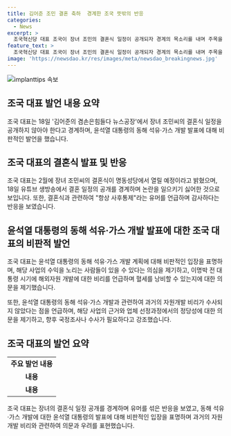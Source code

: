 ```yaml
---
title: 김어준 조민 결혼 축하  경계한 조국 뜻밖의 반응
categories:
  - News
excerpt: >
  조국혁신당 대표 조국이 장녀 조민의 결혼식 일정이 공개되자 경계의 목소리를 내며 주목을 받고 있다. 또한, 윤석열 대통령이 발표한 동해 석유·가스 개발에 대한 비판과 관련해 혈세 투입의 정당성을 호소하며 이목을 끌고 있다. 조 대표의 발언은 화제를 모으며 사회적 관심을 끌고 있다.
feature_text: >
  조국혁신당 대표 조국이 장녀 조민의 결혼식 일정이 공개되자 경계의 목소리를 내며 주목을 받고 있다. 또한, 윤석열 대통령이 발표한 동해 석유·가스 개발에 대한 비판과 관련해 혈세 투입의 정당성을 호소하며 이목을 끌고 있다. 조 대표의 발언은 화제를 모으며 사회적 관심을 끌고 있다.
image: 'https://newsdao.kr/res/images/meta/newsdao_breakingnews.jpg'
---
```


<p><img src="https://newsdao.kr/res/images/meta/newsdao_breakingnews.jpg" alt="implanttips 속보" /></p>

<h2 data-ke-size="size26">조국 대표 발언 내용 요약</h2>

<p>조국 대표는 18일 '김어준의 겸손은힘들다 뉴스공장'에서 장녀 조민씨의 결혼식 일정을 공개하지 않아야 한다고 경계하며, 윤석열 대통령의 동해 석유·가스 개발 발표에 대해 비판적인 발언을 했습니다.</p>

<h2 data-ke-size="size26">조국 대표의 결혼식 발표 및 반응</h2>

<p data-ke-size="size16">조국 대표는 2월에 장녀 조민씨의 결혼식이 명동성당에서 열릴 예정이라고 밝혔으며, 18일 유튜브 생방송에서 결혼 일정의 공개를 경계하며 논란을 일으키기 싫어한 것으로 보입니다. 또한, 결혼식과 관련하여 "항상 사후통제"라는 유머를 언급하며 감사하다는 반응을 보였습니다.</p>

<h2 data-ke-size="size26">윤석열 대통령의 동해 석유·가스 개발 발표에 대한 조국 대표의 비판적 발언</h2>

<p data-ke-size="size16">조국 대표는 윤석열 대통령의 동해 석유·가스 개발 계획에 대해 비판적인 입장을 표명하며, 해당 사업의 수익을 노리는 사람들이 있을 수 있다는 의심을 제기하고, 이명박 전 대통령 시기에 해외자원 개발에 대한 비리를 언급하며 혈세를 낭비할 수 있는지에 대한 의문을 제기했습니다.</p>

<p data-ke-size="size16">또한, 윤석열 대통령의 동해 석유·가스 개발과 관련하여 과거의 자원개발 비리가 수사되지 않았다는 점을 언급하며, 해당 사업의 근거와 업체 선정과정에서의 정당성에 대한 의문을 제기하고, 향후 국정조사나 수사가 필요하다고 강조했습니다.</p>

<h2 data-ke-size="size26">조국 대표의 발언 요약</h2>

<table>
    <tr>
        <td style="text-align: center; height: 17px;"><b>주요 발언 내용</b></td>
    </tr>
    <tr>
        <td style="text-align: center; height: 17px;"><b>내용</b></td>
    </tr>
    <tr>
        <td style="text-align: center; height: 17px;"><b>내용</b></td>
    </tr>
</table>

<p data-ke-size="size16">조국 대표는 장녀의 결혼식 일정 공개를 경계하며 유머를 섞은 반응을 보였고, 동해 석유·가스 개발에 대한 윤석열 대통령의 발표에 대해 비판적인 입장을 표명하며 과거의 자원개발 비리와 관련하여 의문과 우려를 표현했습니다.</p>

